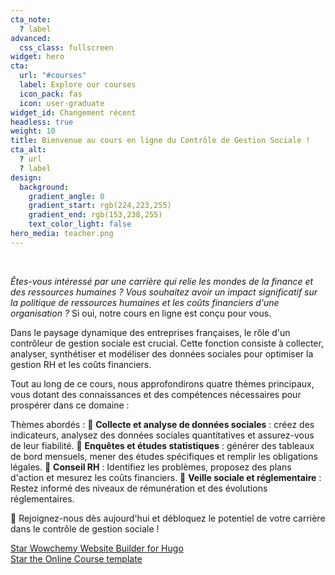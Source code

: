 ```yaml
---
cta_note:
  ? label
advanced:
  css_class: fullscreen
widget: hero
cta:
  url: "#courses"
  label: Explore our courses
  icon_pack: fas
  icon: user-graduate
widget_id: Changement récent
headless: true
weight: 10
title: Bienvenue au cours en ligne du Contrôle de Gestion Sociale !
cta_alt:
  ? url
  ? label
design:
  background:
    gradient_angle: 0
    gradient_start: rgb(224,223,255)
    gradient_end: rgb(153,238,255)
    text_color_light: false
hero_media: teacher.png
---
```

<br>

*Êtes-vous intéressé par une carrière qui relie les mondes de la finance et des ressources humaines ? Vous souhaitez avoir un impact significatif sur la politique de ressources humaines et les coûts financiers d'une organisation ?* Si oui, notre cours en ligne est conçu pour vous.

Dans le paysage dynamique des entreprises françaises, le rôle d'un contrôleur de gestion sociale est crucial. Cette fonction consiste à collecter, analyser, synthétiser et modéliser des données sociales pour optimiser la gestion RH et les coûts financiers.

Tout au long de ce cours, nous approfondirons quatre thèmes principaux, vous dotant des connaissances et des compétences nécessaires pour prospérer dans ce domaine :

Thèmes abordés :
🎯 **Collecte et analyse de données sociales** : créez des indicateurs, analysez des données sociales quantitatives et assurez-vous de leur fiabilité.
🎯 **Enquêtes et études statistiques** : générer des tableaux de bord mensuels, mener des études spécifiques et remplir les obligations légales.
🎯 **Conseil RH** : Identifiez les problèmes, proposez des plans d'action et mesurez les coûts financiers.
🎯 **Veille sociale et réglementaire** : Restez informé des niveaux de rémunération et des évolutions réglementaires.

🔑 Rejoignez-nous dès aujourd'hui et débloquez le potentiel de votre carrière dans le contrôle de gestion sociale !

<a class="github-button" href="https://github.com/wowchemy/wowchemy-hugo-themes" data-icon="octicon-star" data-size="large" data-show-count="true" aria-label="Star Wowchemy Website Builder for Hugo">Star Wowchemy Website Builder for Hugo</a><br><a class="github-button" href="https://github.com/wowchemy/starter-hugo-online-course" data-icon="octicon-star" data-size="large" data-show-count="true" aria-label="Star the Online Course template">Star the Online Course template</a><script async defer src="https://buttons.github.io/buttons.js"></script>